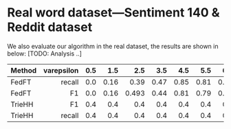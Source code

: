 # Real word dataset—Sentiment 140 & Reddit dataset

We also evaluate our algorithm in the real dataset, the results are shown in below:
    [TODO: Analysis ..]


|Method  | varepsilon | 0.5 | 1.5 | 2.5 | 3.5 | 4.5 | 5.5 | 6.5 | 7.5 | 8.5 | 9.5 |
|--------|-----------:|----:|----:|----:|----:|----:|----:|----:|----:|----:|----:|
|FedFT   |     recall| 0.0 |0.16 | 0.39| 0.47| 0.85| 0.81|0.82 |0.83 |0.83 |0.88 |
|FedFT   |         F1| 0.0 |0.16 |0.493| 0.44| 0.81| 0.79|0.86 |0.84 |0.80 |0.82 |
|TrieHH  |         F1| 0.4 | 0.4 | 0.4 | 0.4 | 0.4 | 0.4 | 0.4 | 0.4 | 0.4 | 0.4 |
|TrieHH  |     recall| 0.4 | 0.4 | 0.4 | 0.4 | 0.4 | 0.4 | 0.4 | 0.4 | 0.4 | 0.4 |